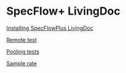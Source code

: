 # SpecFlow+ LivingDoc	
[Installing SpecFlowPlus LivingDoc](https://github.com/techtalk/SpecFlowPlus-Resources/wiki/Installing-SpecFlowPlus-LivingDoc)

 [Remote test](Remote-test)	

 [Pooling tests](Pooling-tests)	

 [Sample rate](Sample-rate)
  
